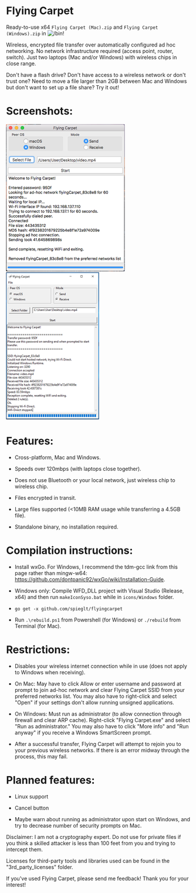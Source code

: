 # Flying Carpet
Ready-to-use x64 `Flying Carpet (Mac).zip` and `Flying Carpet (Windows).zip` in ![`/bin`](bin)!

Wireless, encrypted file transfer over automatically configured ad hoc networking. No network infrastructure required (access point, router, switch). Just two laptops (Mac and/or Windows) with wireless chips in close range.

Don't have a flash drive? Don't have access to a wireless network or don't trust one? Need to move a file larger than 2GB between Mac and Windows but don't want to set up a file share? Try it out!

# Screenshots:

![](pictures/macDemo.png)  ![](pictures/winDemo.png)

# Features:
+ Cross-platform, Mac and Windows.

+ Speeds over 120mbps (with laptops close together).

+ Does not use Bluetooth or your local network, just wireless chip to wireless chip.

+ Files encrypted in transit.

+ Large files supported (<10MB RAM usage while transferring a 4.5GB file).

+ Standalone binary, no installation required.

# Compilation instructions:

+ Install wxGo. For Windows, I recommend the tdm-gcc link from this page rather than mingw-w64: https://github.com/dontpanic92/wxGo/wiki/Installation-Guide.

+ Windows only: Compile WFD_DLL project with Visual Studio (Release, x64) and then run `makeIconSyso.bat` while in `icons/Windows` folder.

+ `go get -x github.com/spieglt/flyingcarpet`

+ Run `.\rebuild.ps1` from Powershell (for Windows) or `./rebuild` from Terminal (for Mac).

# Restrictions:
+ Disables your wireless internet connection while in use (does not apply to Windows when receiving).

+ On Mac: May have to click Allow or enter username and password at prompt to join ad-hoc network and clear Flying Carpet SSID from your preferred networks list. You may also have to right-click and select "Open" if your settings don't allow running unsigned applications. 

+ On Windows: Must run as administrator (to allow connection through firewall and clear ARP cache). Right-click "Flying Carpet.exe" and select "Run as administrator." You may also have to click "More info" and "Run anyway" if you receive a Windows SmartScreen prompt.

+ After a successful transfer, Flying Carpet will attempt to rejoin you to your previous wireless networks. If there is an error midway through the process, this may fail.

# Planned features:

+ Linux support

+ Cancel button

+ Maybe warn about running as administrator upon start on Windows, and try to decrease number of security prompts on Mac.

Disclaimer: I am not a cryptography expert. Do not use for private files if you think a skilled attacker is less than 100 feet from you and trying to intercept them.

Licenses for third-party tools and libraries used can be found in the "3rd_party_licenses" folder.

If you've used Flying Carpet, please send me feedback! Thank you for your interest!

